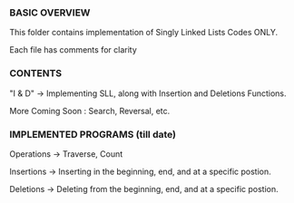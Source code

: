 ### BASIC OVERVIEW ###

This folder contains implementation of Singly Linked Lists Codes ONLY.

Each file has comments for clarity

### CONTENTS ###

"I & D" -> Implementing SLL, along with Insertion and Deletions Functions.

More Coming Soon : Search, Reversal, etc.

### IMPLEMENTED PROGRAMS (till date) ###

Operations -> Traverse, Count

Insertions -> Inserting in the beginning, end, and at a specific postion.

Deletions -> Deleting from the beginning, end, and at a specific postion.

